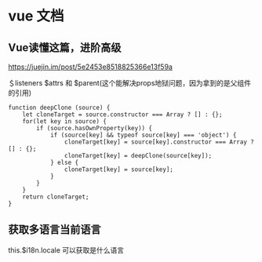 # vue 文档

## Vue读懂这篇，进阶高级

<https://juejin.im/post/5e2453e8518825366e13f59a>

＄listeners $attrs 和 $parent(这个能解决props地狱问题，因为拿到的是父组件的引用)

```//手写一个深拷贝
function deepClone (source) {
    let cloneTarget = source.constructor === Array ? [] : {};
    for(let key in source) {
        if (source.hasOwnProperty(key)) {
            if (source[key] && typeof source[key] === 'object') {
                cloneTarget[key] = source[key].constructor === Array ? [] : {};
                cloneTarget[key] = deepClone(source[key]);
            } else {
                cloneTarget[key] = source[key];
            }
        }
    }
    return cloneTarget;
}
```

## 获取多语言当前语言

this.$i18n.locale 可以获取是什么语言